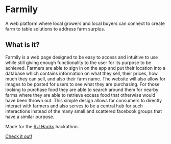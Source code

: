 # Farmily
A web platform where local growers and local buyers can connect to create farm to table solutions to address farm surplus.

## What is it?
Farmily is a web page designed to be easy to access and intuitive to use while still giving enough functionality to the user for its purpose to be achieved. Farmers are able to sign in on the app and put their location into a database which contains information on what they sell, their prices, how much they can sell, and also their farm name. The website will also allow for images to be posted for users to see what they are purchasing. For those looking to purchase food they are able to search around them for nearby farms where they are able to retrieve excess food that otherwise would have been thrown out. This simple design allows for consumers to directly interact with farmers and also serves to be a central hub for such interactions instead of the many small and scattered facebook groups that have a similar purpose.

Made for the [RU Hacks](https://ru-hacks.devpost.com/) hackathon.

[Check it out!](https://devpost.com/software/farmily-q3gop8)



